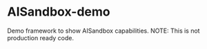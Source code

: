 # AISandbox-demo
Demo framework to show AISandbox capabilities.
NOTE: This is not production ready code.
